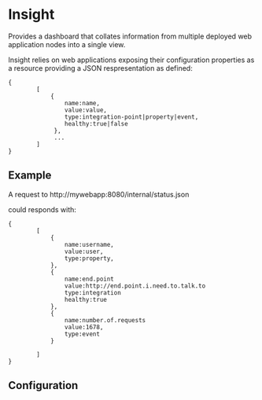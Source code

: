 Insight
=======

Provides a dashboard that collates information from multiple deployed web application nodes into a single
view.

Insight relies on web applications exposing their configuration properties as a resource providing a JSON respresentation
as defined:

    {
            [
                {
                    name:name,
                    value:value,
                    type:integration-point|property|event,
                    healthy:true|false
                 },
                 ...
            ]
    }


Example
-------

A request to http://mywebapp:8080/internal/status.json

could responds with:

    {
            [
                {
                    name:username,
                    value:user,
                    type:property,
                },
                {
                    name:end.point
                    value:http://end.point.i.need.to.talk.to
                    type:integration
                    healthy:true
                },
                {
                    name:number.of.requests
                    value:1678,
                    type:event
                }

            ]
    }

Configuration
-------------






